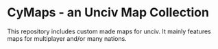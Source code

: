 # CyMaps - an Unciv Map Collection

This repository includes custom made maps for unciv.
It mainly features maps for multiplayer and/or many nations.
